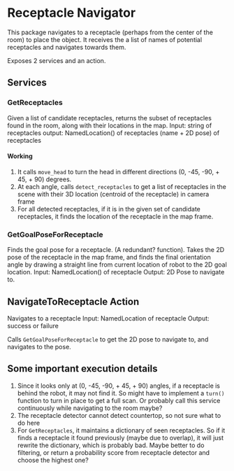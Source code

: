 # Receptacle Navigator

This package navigates to a receptacle (perhaps from the center of the room) to place the object. It receives the a list of names of potential receptacles and navigates towards them.

Exposes 2 services and an action.

## Services

### GetReceptacles

Given a list of candidate receptacles, returns the subset of receptacles found in the room, along with their locations in the map.
Input: string of receptacles
output: NamedLocation() of receptacles (name + 2D pose) of receptacles

#### Working
1. It calls `move_head` to turn the head in different directions (0, -45, -90, + 45, + 90) degrees.
2. At each angle, calls `detect_receptacles` to get a list of receptacles in the scene with their 3D location (centroid of the receptacle) in camera frame
3. For all detected receptacles, if it is in the given set of candidate receptacles, it finds the location of the receptacle in the map frame.

### GetGoalPoseForReceptacle
Finds the goal pose for a receptacle. (A redundant? function). Takes the 2D pose of the receptacle in the map frame, and finds the final orientation angle by drawing a straight line from current location of robot to the 2D goal location.
Input: NamedLocation() of receptacle
Output: 2D Pose to navigate to.

## NavigateToReceptacle Action

Navigates to a receptacle
Input: NamedLocation of receptacle
Output: success or failure

Calls `GetGoalPoseForReceptacle` to get the 2D pose to navigate to, and navigates to the pose.

## Some important execution details
1. Since it looks only at (0, -45, -90, + 45, + 90) angles, if a receptacle is behind the robot, it may not find it. So might have to implement a `turn()` function to turn in place to get a full scan. Or probably call this service continuously while navigating to the room maybe?
2. The receptacle detector cannot detect countertop, so not sure what to do here
3. For `GetReceptacles`, it maintains a dictionary of seen receptacles. So if it finds a receptacle it found previously (maybe due to overlap), it will just rewrite the dictionary, which is probably bad. Maybe better to do filtering, or return a probability score from receptacle detector and choose the highest one?
